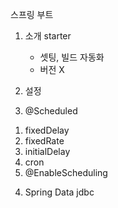스프링 부트
1. 소개
   starter
    - 셋팅, 빌드 자동화
    - 버전 X

2. 설정


3. @Scheduled
1) fixedDelay
2) fixedRate
3) initialDelay
4) cron
5) @EnableScheduling

4. Spring Data jdbc